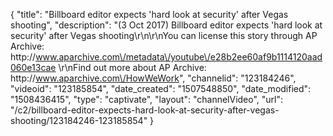 {
    "title": "Billboard editor expects 'hard look at security' after Vegas shooting",
    "description": "(3 Oct 2017) Billboard editor expects 'hard look at security' after Vegas shooting\r\n\r\nYou can license this story through AP Archive: http:\/\/www.aparchive.com\/metadata\/youtube\/e28b2ee60af9b1114120aad060e13cae \r\nFind out more about AP Archive: http:\/\/www.aparchive.com\/HowWeWork",
    "channelid": "123184246",
    "videoid": "123185854",
    "date_created": "1507548850",
    "date_modified": "1508436415",
    "type": "captivate",
    "layout": "channelVideo",
    "url": "\/c2\/billboard-editor-expects-hard-look-at-security-after-vegas-shooting\/123184246-123185854"
}